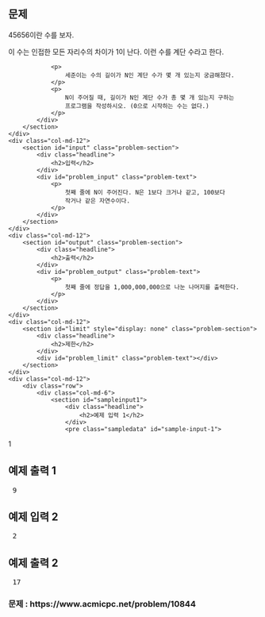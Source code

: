 <div id="problem-body">
    <div class="col-md-12">
        <section id="description" class="problem-section">
            <div class="headline">
                <h2>문제</h2>
            </div>
            <div id="problem_description" class="problem-text">
                <p>45656이란 수를 보자.</p>
                <p>
                    이 수는 인접한 모든 자리수의 차이가 1이 난다. 이런 수를 계단
                    수라고 한다.
                </p>

                <p>
                    세준이는 수의 길이가 N인 계단 수가 몇 개 있는지 궁금해졌다.
                </p>
                <p>
                    N이 주어질 때, 길이가 N인 계단 수가 총 몇 개 있는지 구하는
                    프로그램을 작성하시오. (0으로 시작하는 수는 없다.)
                </p>
            </div>
        </section>
    </div>
    <div class="col-md-12">
        <section id="input" class="problem-section">
            <div class="headline">
                <h2>입력</h2>
            </div>
            <div id="problem_input" class="problem-text">
                <p>
                    첫째 줄에 N이 주어진다. N은 1보다 크거나 같고, 100보다
                    작거나 같은 자연수이다.
                </p>
            </div>
        </section>
    </div>
    <div class="col-md-12">
        <section id="output" class="problem-section">
            <div class="headline">
                <h2>출력</h2>
            </div>
            <div id="problem_output" class="problem-text">
                <p>
                    첫째 줄에 정답을 1,000,000,000으로 나눈 나머지를 출력한다.
                </p>
            </div>
        </section>
    </div>
    <div class="col-md-12">
        <section id="limit" style="display: none" class="problem-section">
            <div class="headline">
                <h2>제한</h2>
            </div>
            <div id="problem_limit" class="problem-text"></div>
        </section>
    </div>
    <div class="col-md-12">
        <div class="row">
            <div class="col-md-6">
                <section id="sampleinput1">
                    <div class="headline">
                        <h2>예제 입력 1</h2>
                    </div>
                    <pre class="sampledata" id="sample-input-1">

1

</pre
                    >
                </section>
            </div>
            <div class="col-md-6">
                <section id="sampleoutput1">
                    <div class="headline">
                        <h2>예제 출력 1</h2>
                    </div>
                    <pre class="sampledata" id="sample-output-1">
9
</pre
                    >
                </section>
            </div>
        </div>
    </div>
    <div class="col-md-12">
        <div class="row">
            <div class="col-md-6">
                <section id="sampleinput2">
                    <div class="headline">
                        <h2>예제 입력 2</h2>
                    </div>
                    <pre class="sampledata" id="sample-input-2">
2
</pre
                    >
                </section>
            </div>
            <div class="col-md-6">
                <section id="sampleoutput2">
                    <div class="headline">
                        <h2>예제 출력 2</h2>
                    </div>
                    <pre class="sampledata" id="sample-output-2">
17
</pre
                    >
                </section>
            </div>
        </div>
    </div>
    <div class="col-md-12">
        <section id="hint" style="display: none" class="problem-section">
            <div class="headline">
                <h2>힌트</h2>
            </div>
            <div id="problem_hint" class="problem-text"></div>
        </section>
    </div>
</div>

<h3>문제 : https://www.acmicpc.net/problem/10844</h3>
